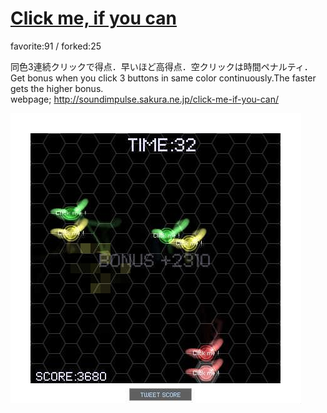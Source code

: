 # [Click me, if you can](http://wonderfl.net/c/n4Ku)

favorite:91 / forked:25

同色3連続クリックで得点．早いほど高得点．空クリックは時間ペナルティ．  
Get bonus when you click 3 buttons in same color continuously.The faster gets the higher bonus.  
webpage; http://soundimpulse.sakura.ne.jp/click-me-if-you-can/

![thumbnail](./thumbnail.jpg)
